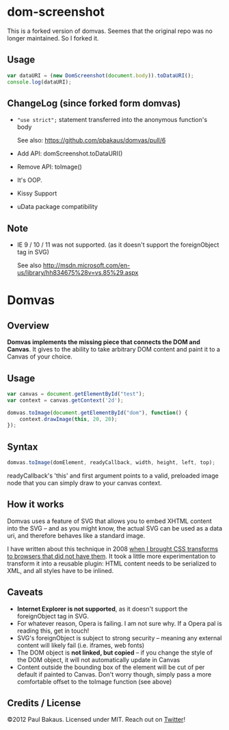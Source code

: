 # dom-screenshot

This is a forked version of domvas.
Seemes that the original repo was no longer maintained.
So I forked it.

## Usage

```javascript
var dataURI = (new DomScreenshot(document.body)).toDataURI();
console.log(dataURI);
```

## ChangeLog (since forked form domvas)

- `"use strict";` statement transferred into the anonymous function's body

    See also: https://github.com/pbakaus/domvas/pull/6

- Add API: domScreenshot.toDataURI()

- Remove API: toImage()

- It's OOP.

- Kissy Support

- uData package compatibility

## Note

- IE 9 / 10 / 11 was not supported. (as it doesn't support the foreignObject tag in SVG)

    See also http://msdn.microsoft.com/en-us/library/hh834675%28v=vs.85%29.aspx

# Domvas

## Overview

__Domvas implements the missing piece that connects the DOM and Canvas__. It gives to the ability to take arbitrary DOM content and paint it to a Canvas of your choice.

## Usage
```js
var canvas = document.getElementById("test");
var context = canvas.getContext('2d');

domvas.toImage(document.getElementById("dom"), function() {
    context.drawImage(this, 20, 20);
});
```

## Syntax
```js
domvas.toImage(domElement, readyCallback, width, height, left, top);
```
readyCallback's 'this' and first argument points to a valid, preloaded image node that you can simply draw to your canvas context.

## How it works

Domvas uses a feature of SVG that allows you to embed XHTML content into the SVG – and as you might know, the actual SVG can be used as a data uri, and therefore behaves like a standard image.

I have written about this technique in 2008 [when I brought CSS transforms to browsers that did not have them](http://paulbakaus.com/2008/08/19/css-transforms-for-firefox/). It took a little more experimentation to transform it into a reusable plugin: HTML content needs to be serialized to XML, and all styles have to be inlined.	

## Caveats

- __Internet Explorer is not supported__, as it doesn't support the foreignObject tag in SVG.
- For whatever reason, Opera is failing. I am not sure why. If a Opera pal is reading this, get in touch!
- SVG's foreignObject is subject to strong security – meaning any external content will likely fail (i.e. iframes, web fonts)
- The DOM object is __not linked, but copied__ – if you change the style of the DOM object, it will not automatically update in Canvas
- Content outside the bounding box of the element will be cut of per default if painted to Canvas. Don't worry though, simply pass a more comfortable offset to the toImage function (see above)

## Credits / License

©2012 Paul Bakaus. Licensed under MIT. Reach out on [Twitter](http://twitter.com/pbakaus)!

